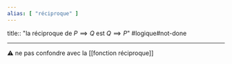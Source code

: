 ```yaml
---
alias: [ "réciproque" ]
---
```

title:: "la réciproque de $P \implies Q$ est $Q \implies P$"
#logique#not-done 

----

⚠️ ne pas confondre avec la [[fonction réciproque]]


